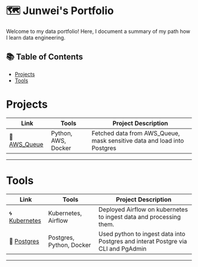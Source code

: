 # 🗺 Junwei's Portfolio

Welcome to my data portfolio! Here, I document a summary of my path how I learn data engineering. 

## 📚 Table of Contents
- [Projects](#Projects)
- [Tools](#Tools)

# Projects

| Link | Tools | Project Description | 
|---|---|---|
| 🧱 [AWS_Queue](https://github.com/Bigby-wolf2333/Data_Pipeline_AWS_Queue) | Python, AWS, Docker | Fetched data from AWS_Queue, mask sensitive data and load into Postgres |
***

# Tools

| Link | Tools | Project Description | 
|---|---|---|
| 🌀 [Kubernetes](https://github.com/Bigby-wolf2333/Kubernetes_Airflow) | Kubernetes, Airflow | Deployed Airflow on kubernetes to ingest data and processing them. |
| 🔵 [Postgres](https://github.com/Bigby-wolf2333/Dog_Project) | Postgres, Python, Docker | Used python to ingest data into Postgres and interat Postgre via CLI and PgAdmin |

***
